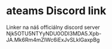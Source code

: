 # ateams Discord link
 Linker na náš officiálny discord server
Njk5OTU5NTYyNDU0ODI3MDA5.Xpb-JA.Mk6Rm4mZIWc6iExJvSLklGaxpBg
